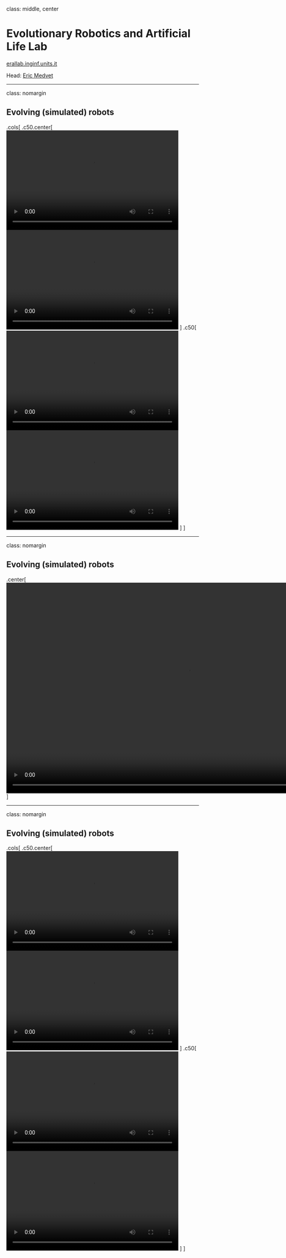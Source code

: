 class: middle, center

# Evolutionary Robotics and Artificial Life Lab

[erallab.inginf.units.it](https://erallab.inginf.units.it/)

Head: [Eric Medvet](http://medvet.inginf.units.it/)

---

class: nomargin

## Evolving (simulated) robots

.cols[
.c50.center[
<video width="450" height="260" autoplay loop><source src="videos/hopping-vsr.mp4" type="video/mp4"/></video>
<video width="450" height="260" autoplay loop><source src="videos/legged-1.mp4" type="video/mp4"/></video>
]
.c50[
<video width="450" height="260" autoplay loop><source src="videos/legged-2.mp4" type="video/mp4"/></video>
<video width="450" height="260" autoplay loop><source src="videos/legged-3.mp4" type="video/mp4"/></video>
]
]

---

class: nomargin

## Evolving (simulated) robots

.center[
<video width="950" height="550" autoplay loop><source src="videos/bipeds-struggling.mp4" type="video/mp4"/></video>
]

---

class: nomargin

## Evolving (simulated) robots

.cols[
.c50.center[
<video width="450" height="260" autoplay loop><source src="videos/robot-1.mp4" type="video/mp4"/></video>
<video width="450" height="260" autoplay loop><source src="videos/robot-2.mp4" type="video/mp4"/></video>
]
.c50[
<video width="450" height="260" autoplay loop><source src="videos/robot-3.mp4" type="video/mp4"/></video>
<video width="450" height="260" autoplay loop><source src="videos/robot-4.mp4" type="video/mp4"/></video>
]
]


